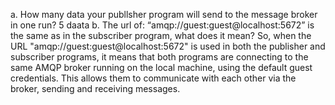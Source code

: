 a. How many data your publlsher program will send to the message broker in one
run?
5 daata
b. The url of: “amqp://guest:guest@localhost:5672” is the same as in the subscriber
program, what does it mean?
So, when the URL "amqp://guest:guest@localhost:5672" is used in both the publisher and subscriber programs, it means that both programs are connecting to the same AMQP broker running on the local machine, using the default guest credentials. This allows them to communicate with each other via the broker, sending and receiving messages.
